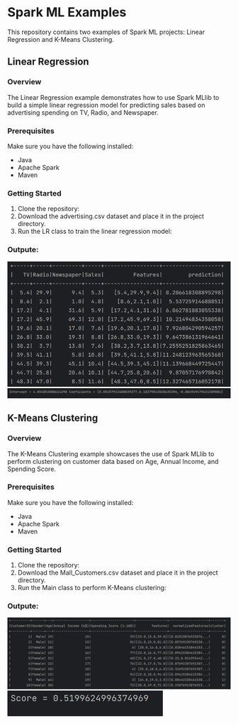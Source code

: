# Spark ML Examples

This repository contains two examples of Spark ML projects: Linear Regression and K-Means Clustering.

## Linear Regression

### Overview
The Linear Regression example demonstrates how to use Spark MLlib to build a simple linear regression model for predicting sales based on advertising spending on TV, Radio, and Newspaper.

### Prerequisites

Make sure you have the following installed:

- Java
- Apache Spark
- Maven 

### Getting Started

1. Clone the repository:
2. Download the advertising.csv dataset and place it in the project directory.
3. Run the LR class to train the linear regression model:
### Outpute:
<img src="captures/img_2.png">
<br>
<img src="captures/img_3.png">

<br>

## K-Means Clustering

### Overview
The K-Means Clustering example showcases the use of Spark MLlib to perform clustering on customer data based on Age, Annual Income, and Spending Score.

### Prerequisites
Make sure you have the following installed:

- Java
- Apache Spark
- Maven 
### Getting Started
1. Clone the repository:
2. Download the Mall_Customers.csv dataset and place it in the project directory.
3. Run the Main class to perform K-Means clustering:

### Outpute:
<img src="captures/img.png">
<br>
<img src="captures/img_1.png">